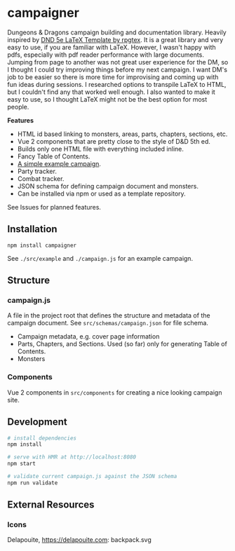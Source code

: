 # campaigner

Dungeons & Dragons campaign building and documentation library. Heavily inspired by [DND 5e LaTeX Template by rpgtex](https://github.com/rpgtex/DND-5e-LaTeX-Template). It is a great library and very easy to use, if you are familiar with LaTeX. However, I wasn't happy with pdfs, especially with pdf reader performance with large documents. Jumping from page to another was not great user experience for the DM, so I thought I could try improving things before my next campaign. I want DM's job to be easier so there is more time for improvising and coming up with fun ideas during sessions. I researched options to transpile LaTeX to HTML, but I couldn't find any that worked well enough. I also wanted to make it easy to use, so I thought LaTeX might not be the best option for most people.

**Features**

- HTML id based linking to monsters, areas, parts, chapters, sections, etc.
- Vue 2 components that are pretty close to the style of D&D 5th ed.
- Builds only one HTML file with everything included inline.
- Fancy Table of Contents.
- [A simple example campaign](https://jjaanila.github.io/campaigner/).
- Party tracker.
- Combat tracker.
- JSON schema for defining campaign document and monsters.
- Can be installed via npm or used as a template repository.

See Issues for planned features.

## Installation

`npm install campaigner`

See `./src/example` and `./campaign.js` for an example campaign.

## Structure

### campaign.js

A file in the project root that defines the structure and metadata of the campaign document. See `src/schemas/campaign.json` for file schema.

- Campaign metadata, e.g. cover page information
- Parts, Chapters, and Sections. Used (so far) only for generating Table of Contents.
- Monsters

### Components

Vue 2 components in `src/components` for creating a nice looking campaign site.

## Development

```bash
# install dependencies
npm install

# serve with HMR at http://localhost:8080
npm start

# validate current campaign.js against the JSON schema
npm run validate
```

## External Resources

### Icons

Delapouite, https://delapouite.com: backpack.svg
